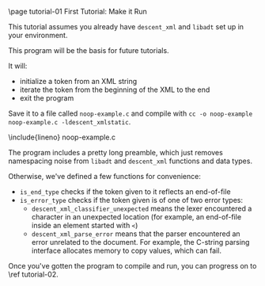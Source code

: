 \page tutorial-01 First Tutorial: Make it Run

This tutorial assumes you already have `descent_xml` and `libadt` set up in your environment.

This program will be the basis for future tutorials.

It will:

- initialize a token from an XML string
- iterate the token from the beginning of the XML to the end
- exit the program

Save it to a file called `noop-example.c` and compile with `cc -o noop-example noop-example.c -ldescent_xmlstatic`.

\include{lineno} noop-example.c

The program includes a pretty long preamble, which just removes namespacing noise from `libadt` and `descent_xml` functions and data types.

Otherwise, we've defined a few functions for convenience:

- `is_end_type` checks if the token given to it reflects an end-of-file
- `is_error_type` checks if the token given is of one of two error types:
  - `descent_xml_classifier_unexpected` means the lexer encountered a character in an unexpected location (for example, an end-of-file inside an element started with `<`)
  - `descent_xml_parse_error` means that the parser encountered an error unrelated to the document. For example, the C-string parsing interface allocates memory to copy values, which can fail.

Once you've gotten the program to compile and run, you can progress on to \ref tutorial-02.
